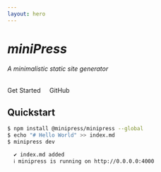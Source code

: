 ```yaml
---
layout: hero
---
```



<mp-flex>
<mp-flex-item><mp-hero-logo :width="150" /></mp-flex-item>
<mp-flex-item>
<h1><em>miniPress</em></h1>
<p><em>A minimalistic static site generator</em></p>
<div style="margin-top:2rem;">
<mp-button to="/guide/">Get Started</mp-button>
<mp-button style="margin-left:1rem;" secondary to="/guide/">GitHub</mp-button>
</div>
</mp-flex-item>
</mp-flex>

## Quickstart

``` sh
$ npm install @minipress/minipress --global
$ echo "# Hello World" >> index.md
$ minipress dev

  ✔ index.md added
  ℹ minipress is running on http://0.0.0.0:4000
```